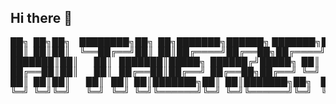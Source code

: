 ## Hi there 👋

<pre style="font-family: Consolas;">
██╗  ██╗██╗    ████████╗██╗  ██╗███████╗██████╗ ███████╗██╗    ██╗     █████╗ ███╗   ███╗    ██████╗ ██╗██████╗    
██║  ██║██║    ╚══██╔══╝██║  ██║██╔════╝██╔══██╗██╔════╝██║    ██║    ██╔══██╗████╗ ████║    ██╔══██╗██║╚════██╗   
███████║██║       ██║   ███████║█████╗  ██████╔╝█████╗  ██║    ██║    ███████║██╔████╔██║    ██████╔╝██║ █████╔╝   
██╔══██║██║       ██║   ██╔══██║██╔══╝  ██╔══██╗██╔══╝  ╚═╝    ██║    ██╔══██║██║╚██╔╝██║    ██╔═══╝ ██║ ╚═══██╗   
██║  ██║██║       ██║   ██║  ██║███████╗██║  ██║███████╗██╗    ██║    ██║  ██║██║ ╚═╝ ██║    ██║     ██║██████╔╝██╗
╚═╝  ╚═╝╚═╝       ╚═╝   ╚═╝  ╚═╝╚══════╝╚═╝  ╚═╝╚══════╝╚═╝    ╚═╝    ╚═╝  ╚═╝╚═╝     ╚═╝    ╚═╝     ╚═╝╚═════╝ ╚═╝
</pre>

<!--
**Pi3-l22/Pi3-l22** is a ✨ _special_ ✨ repository because its `README.md` (this file) appears on your GitHub profile.

Here are some ideas to get you started:

- 🔭 I’m currently working on ...
- 🌱 I’m currently learning ...
- 👯 I’m looking to collaborate on ...
- 🤔 I’m looking for help with ...
- 💬 Ask me about ...
- 📫 How to reach me: ...
- 😄 Pronouns: ...
- ⚡ Fun fact: ...
-->
